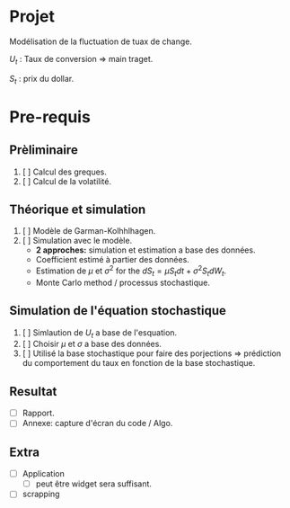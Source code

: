 # Projet

Modélisation de la fluctuation de tuax de change.

$U_t$ : Taux de conversion => main traget.

$S_t$ : prix du dollar.

# Pre-requis

## Prèliminaire
1. [ ] Calcul des greques.
1. [ ] Calcul de la volatilité.

## Théorique et simulation 
1. [ ] Modèle de Garman-Kolhhlhagen.
1. [ ] Simulation avec le modèle.
    - **2 approches:** simulation et estimation a base des données.
    - Coefficient estimé à partier des données.
    - Estimation de $\mu$ et $\sigma^2$ for the $dS_t = \mu S_t dt + \sigma^2 S_t dW_t$.
    - Monte Carlo method / processus stochastique.

## Simulation de l'équation stochastique
1. [ ] Simlaution de $U_t$ a base de l'esquation.
1. [ ] Choisir $\mu$ et $\sigma$ a base des données.
1. [ ] Utilisé la base stochastique pour faire des porjections => prédiction du comportement du taux en fonction de la base stochastique.

## Resultat
- [ ] Rapport.
- [ ] Annexe: capture d'écran du code / Algo.

## Extra
- [ ] Application
    - [ ] peut être widget sera suffisant.
- [ ] scrapping
